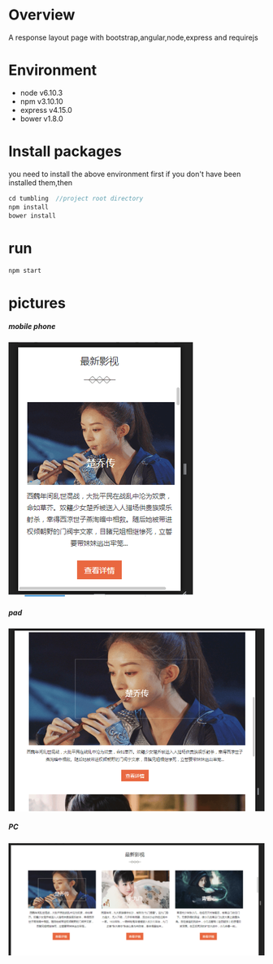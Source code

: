 # Overview
A response layout page with bootstrap,angular,node,express and requirejs

# Environment
* node v6.10.3
* npm v3.10.10
* express v4.15.0
* bower v1.8.0

# Install packages
you need to install the above environment first if you don't have been installed them,then
```javascript
cd tumbling  //project root directory
npm install
bower install
```
# run
```javascript
npm start
```
# pictures
##### mobile phone
![screenshot1.png](https://github.com/tumblingG/tumbling/blob/master/public/res/images/screenshot1.png)
##### pad
![screenshot1.png](https://github.com/tumblingG/tumbling/blob/master/public/res/images/screenshot2.png)
##### PC
![screenshot1.png](https://github.com/tumblingG/tumbling/blob/master/public/res/images/screenshot3.png)
